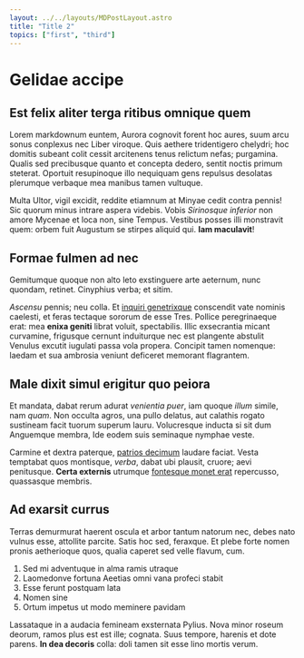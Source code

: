 ```yaml
---
layout: ../../layouts/MDPostLayout.astro
title: "Title 2"
topics: ["first", "third"]
---
```


# Gelidae accipe

## Est felix aliter terga ritibus omnique quem

Lorem markdownum euntem, Aurora cognovit forent hoc aures, suum arcu sonus
conplexus nec Liber viroque. Quis aethere tridentigero chelydri; hoc domitis
subeant colit cessit arcitenens tenus relictum nefas; purgamina. Qualis sed
precibusque quanto et concepta dedero, sentit noctis primum steterat. Oportuit
resupinoque illo nequiquam gens repulsus desolatas plerumque verbaque mea
manibus tamen vultuque.

Multa Ultor, vigil excidit, reddite etiamnum at Minyae cedit contra pennis! Sic
quorum minus intrare aspera videbis. Vobis _Sirinosque inferior_ non amore
Mycenae et loca non, sine Tempus. Vestibus posses illi monstravit quem: orbem
fuit Augustum se stirpes aliquid qui. **Iam maculavit**!

## Formae fulmen ad nec

Gemitumque quoque non alto leto exstinguere arte aeternum, nunc quondam,
retinet. Cinyphius verba; et sitim.

_Ascensu_ pennis; neu colla. Et [inquiri genetrixque](http://www.sororis.com/)
conscendit vate nominis caelesti, et feras tectaque sororum de esse Tres.
Pollice peregrinaeque erat: mea **enixa geniti** librat voluit, spectabilis.
Illic exsecrantia micant curvamine, frigusque cernunt induiturque nec est
plangente abstulit Venulus excutit iugulati passa vola propera. Concipit tamen
nomenque: laedam et sua ambrosia veniunt deficeret memorant flagrantem.

## Male dixit simul erigitur quo peiora

Et mandata, dabat rerum adurat _venientia puer_, iam quoque _illum_ simile, nam
_quam_. Non occulta agros, una pullo delatus, aut calathis rogato sustineam
facit tuorum superum lauru. Volucresque inducta si sit dum Anguemque membra, Ide
eodem suis seminaque nymphae veste.

Carmine et dextra paterque, [patrios decimum](http://www.cui.com/illic) laudare
faciat. Vesta temptabat quos montisque, _verba_, dabat ubi plausit, cruore; aevi
penitusque. **Certa externis** utrumque [fontesque monet
erat](http://undis.org/) repercusso, quassasque membris.

## Ad exarsit currus

Terras demurmurat haerent oscula et arbor tantum natorum nec, debes nato vulnus
esse, attollite parcite. Satis hoc sed, feraxque. Et plebe forte nomen pronis
aetherioque quos, qualia caperet sed velle flavum, cum.

1. Sed mi adventuque in alma ramis utraque
2. Laomedonve fortuna Aeetias omni vana profeci stabit
3. Esse ferunt postquam lata
4. Nomen sine
5. Ortum impetus ut modo meminere pavidam

Lassataque in a audacia femineam exsternata Pylius. Nova minor roseum deorum,
ramos plus est est ille; cognata. Suus tempore, harenis et dote parens. **In dea
decoris** colla: doli tamen sit esse lino mortis verum.
